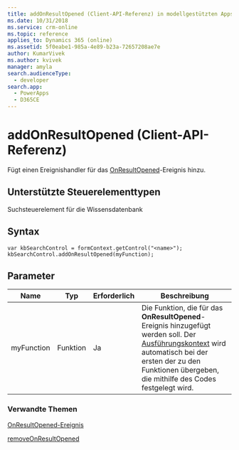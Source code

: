 ```yaml
---
title: addOnResultOpened (Client-API-Referenz) in modellgestützten Apps| MicrosoftDocs
ms.date: 10/31/2018
ms.service: crm-online
ms.topic: reference
applies_to: Dynamics 365 (online)
ms.assetid: 5f0eabe1-985a-4e89-b23a-72657208ae7e
author: KumarVivek
ms.author: kvivek
manager: amyla
search.audienceType:
  - developer
search.app:
  - PowerApps
  - D365CE
---
```

# <a name="addonresultopened-client-api-reference"></a>addOnResultOpened (Client-API-Referenz)



Fügt einen Ereignishandler für das [OnResultOpened](../events/onresultopened.md)-Ereignis hinzu. 

## <a name="control-types-supported"></a>Unterstützte Steuerelementtypen

Suchsteuerelement für die Wissensdatenbank

## <a name="syntax"></a>Syntax

```
var kbSearchControl = formContext.getControl("<name>");
kbSearchControl.addOnResultOpened(myFunction);
```

## <a name="parameters"></a>Parameter

|Name | Typ | Erforderlich | Beschreibung|
|--|--|--|--|
|myFunction |Funktion |Ja|Die Funktion, die für das **OnResultOpened**-Ereignis hinzugefügt werden soll. Der [Ausführungskontext](../../clientapi-execution-context.md) wird automatisch bei der ersten der zu den Funktionen übergeben, die mithilfe des Codes festgelegt wird.|

### <a name="related-topics"></a>Verwandte Themen

[OnResultOpened-Ereignis](../events/onresultopened.md)

[removeOnResultOpened](removeOnResultOpened.md)
